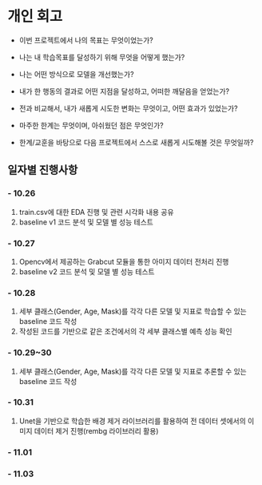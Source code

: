 # 개인 회고
- 이번 프로젝트에서 나의 목표는 무엇이었는가?
 
- 나는 내 학습목표를 달성하기 위해 무엇을 어떻게 했는가?
 
- 나는 어떤 방식으로 모델을 개선했는가?
 
- 내가 한 행동의 결과로 어떤 지점을 달성하고, 어떠한 깨달음을 얻었는가?
 
- 전과 비교해서, 내가 새롭게 시도한 변화는 무엇이고, 어떤 효과가 있었는가?
 
- 마주한 한계는 무엇이며, 아쉬웠던 점은 무엇인가?
 
- 한계/교훈을 바탕으로 다음 프로젝트에서 스스로 새롭게 시도해볼 것은 무엇일까?

## 일자별 진행사항
### - 10.26
1. train.csv에 대한 EDA 진행 및 관련 시각화 내용 공유
2. baseline v1 코드 분석 및 모델 별 성능 테스트
### - 10.27
1. Opencv에서 제공하는 Grabcut 모듈을 통한 아미지 데이터 전처리 진행
2. baseline v2 코드 분석 및 모델 별 성능 테스트
### - 10.28
1. 세부 클래스(Gender, Age, Mask)를 각각 다른 모델 및 지표로 학습할 수 있는 baseline 코드 작성
2. 작성된 코드를 기반으로 같은 조건에서의 각 세부 클래스별 예측 성능 확인
### - 10.29~30
1. 세부 클래스(Gender, Age, Mask)를 각각 다른 모델 및 지표로 추론할 수 있는 baseline 코드 작성
### - 10.31
1. Unet을 기반으로 학습한 배경 제거 라이브러리를 활용하여 전 데이터 셋에서의 이미지 데이터 제거 진행(rembg 라이브러리 활용)
### - 11.01
### - 11.03
